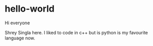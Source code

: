 # hello-world

Hi everyone

Shrey Singla here.
I liked to code in c++ but is python is my favourite language now.
